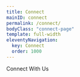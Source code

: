 ```yaml
---
title: Connect
mainID: connect
permalink: /connect/
bodyClass: "connect-page"
template: full-width
eleventyNavigation:
  key: Connect
  order: 1000
---
```


Connect With Us